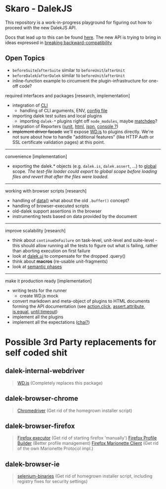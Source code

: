 # Skaro - DalekJS

This repository is a work-in-progress playground for figuring out how to proceed with the new DalekJS API. 

Docs that lead up to this can be found [here](https://github.com/rodneyrehm/dalek-api/). The new API is trying to bring in ideas expressed in [breaking backward-compatibility](https://github.com/rodneyrehm/dalek-api/blob/master/breaking-bc-api.md)


## Open Topics

* `beforeSuite`/`afterSuite` similar to `beforeUnit`/`afterUnit`
* `beforeDalek`/`afterDalek` similar to `beforeUnit`/`afterUnit`
* inline-function example to circumvent the plugin-infrastructure for one-off code?

required interfaces and packages [research, implementation]

* integration of [CLI](https://github.com/dalekjs/dalek-cli) 
  * handling of CLI arguments, ENV, [config file](https://github.com/dalekjs/dalek/blob/master/lib/dalek/config.js)
* importing dalek test suites and local plugins
  * importing `dalek-*` plugins right off `node_modules`, maybe [matchdep](https://www.npmjs.org/package/matchdep)?
* integration of Reporters ([junit](https://github.com/dalekjs/dalek-reporter-junit), [html](https://github.com/dalekjs/dalek-reporter-html), [json](https://github.com/dalekjs/dalek-reporter-json), [console ?](https://github.com/dalekjs/dalek-reporter-console))
* ~~implement driver facade~~ we'll expose [WD.js](https://github.com/admc/wd) to plugins directly. We're not sure about how to handle "additional features" (like HTTP Auth or SSL certificate validation pages) at this point.

---

convenience [implementation]

* exporting the dalek.* objects (e.g. `dalek.is`, `dalek.assert`, …) to [global](http://nodejs.org/api/globals.html#globals_global) scope. *The test-file loader could export to global scope before loading files and revert that after the files were loaded.*

---

working with browser scripts [research]

* handling of [data()](https://github.com/dalekjs/dalek/blob/master/lib/dalek/actions.js#L1214) what about the old `.buffer()` concept?
* handling of browser-executed scripts
* old-dalek support assertions in the browser
* instrumenting tests based on data provided by the document

---

improve scalability [research]

* think about `continueOnFailure` on task-level, unit-level and suite-level - this should allow running all the tests to figure out what is failing, rather than aborting execution on first failure
* look at [dalek.ui](https://github.com/rodneyrehm/dalek-api/blob/master/breaking-bc-api.md#remembering-ui-elements) to compensate for the dropped .query()
* think about **macros** (re-usable unit-fragments)
* look at [semantic phases](https://github.com/rodneyrehm/dalek-api/blob/master/breaking-bc-api.md#semantic-phases)

---

make it production ready [implementation]

* writing tests for the runner
  * create WD.js mock
* convert markdown and meta-object of plugins to HTML documents forming the API documentation (see [action.click](https://github.com/dalekjs/skaro/blob/master/src/plugins/action/action.click.js), [assert.attribute](https://github.com/dalekjs/skaro/blob/master/src/plugins/assert/assert.attribute.js), [is.equal](https://github.com/dalekjs/skaro/blob/master/src/plugins/is/is.equal.js), [until.timeout](https://github.com/dalekjs/skaro/blob/master/src/plugins/until/until.timeout.js))
* implement all the plugins
* implement all the expectations ([chai?](http://chaijs.com/api/assert/))


# Possible 3rd Party replacements for self coded shit

## dalek-internal-webdriver
> [WD.js](https://github.com/admc/wd) (Completely replaces this package)

## dalek-browser-chrome
> [Chromedriver](https://www.npmjs.org/package/chromedriver) (Get rid of the homegrown installer script)

## dalek-browser-firefox
> [Firefox executor](https://github.com/mozilla-b2g/marionette-firefox-host) (Get rid of starting firefox 'manually')
> [Firefox Profile Builder](https://www.npmjs.org/package/marionette-profile-builder) (Better profile management)
> [Firefox Marionette Client](https://www.npmjs.org/package/marionette-client) (Get rid of the own Marionette Protocol impl.)

## dalek-browser-ie
> [selenium-binaries](https://www.npmjs.org/package/selenium-binaries) (Get rid of homegrown installer script, including registry fixes for security settings)